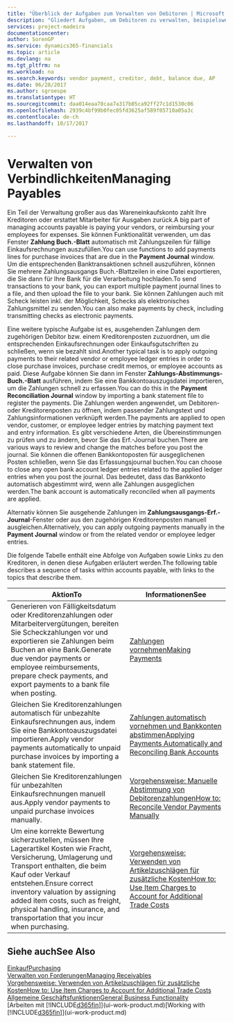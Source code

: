 ```yaml
---
title: "Überblick der Aufgaben zum Verwalten von Debitoren | Microsoft Docs"
description: "Gliedert Aufgaben, um Debitoren zu verwalten, beispielsweise zahlende Gläubiger oder ausgehende Zahlungen an Buch-Posten, um Rechnungen oder Gutschriften zu schließen."
services: project-madeira
documentationcenter: 
author: SorenGP
ms.service: dynamics365-financials
ms.topic: article
ms.devlang: na
ms.tgt_pltfrm: na
ms.workload: na
ms.search.keywords: vendor payment, creditor, debt, balance due, AP
ms.date: 06/28/2017
ms.author: sgroespe
ms.translationtype: HT
ms.sourcegitcommit: daa014eaa78caa7a317b05ca92ff27c1d1530c06
ms.openlocfilehash: 2939c4bf99b0fec05fd3625af589f05710a05a3c
ms.contentlocale: de-ch
ms.lasthandoff: 10/17/2017

---
```

# <a name="managing-payables"></a><span data-ttu-id="aa2f9-103">Verwalten von Verbindlichkeiten</span><span class="sxs-lookup"><span data-stu-id="aa2f9-103">Managing Payables</span></span>
<span data-ttu-id="aa2f9-104">Ein Teil der Verwaltung großer aus das Wareneinkaufskonto zahlt Ihre Kreditoren oder erstattet Mitarbeiter für Ausgaben zurück.</span><span class="sxs-lookup"><span data-stu-id="aa2f9-104">A big part of managing accounts payable is paying your vendors, or reimbursing your employees for expenses.</span></span> <span data-ttu-id="aa2f9-105">Sie können Funktionalität verwenden, um das Fenster **Zahlung Buch.-Blatt** automatisch mit Zahlungszeilen für fällige Einkaufsrechnungen auszufüllen.</span><span class="sxs-lookup"><span data-stu-id="aa2f9-105">You can use functions to add payments lines for purchase invoices that are due in the **Payment Journal** window.</span></span> <span data-ttu-id="aa2f9-106">Um die entsprechenden Banktransaktionen schnell auszuführen, können Sie mehrere Zahlungsausgangs Buch.-Blattzeilen in eine Datei exportieren, die Sie dann für Ihre Bank für die Verarbeitung hochladen.</span><span class="sxs-lookup"><span data-stu-id="aa2f9-106">To send transactions to your bank, you can export multiple payment journal lines to a file, and then upload the file to your bank.</span></span> <span data-ttu-id="aa2f9-107">Sie können Zahlungen auch mit Scheck leisten inkl. der Möglichkeit, Schecks als elektronisches Zahlungsmittel zu senden.</span><span class="sxs-lookup"><span data-stu-id="aa2f9-107">You can also make payments by check, including transmitting checks as electronic payments.</span></span>

<span data-ttu-id="aa2f9-108">Eine weitere typische Aufgabe ist es, ausgehenden Zahlungen dem zugehörigen Debitor bzw. einem Kreditorenposten zuzuordnen, um die entsprechenden Einkaufsrechnungen oder Einkaufsgutschriften zu schließen, wenn sie bezahlt sind.</span><span class="sxs-lookup"><span data-stu-id="aa2f9-108">Another typical task is to apply outgoing payments to their related vendor or employee ledger entries in order to close purchase invoices, purchase credit memos, or employee accounts as paid.</span></span> <span data-ttu-id="aa2f9-109">Diese Aufgabe können Sie dann im Fenster **Zahlungs-Abstimmungs-Buch.-Blatt** ausführen, indem Sie eine Bankkontoauszugsdatei importieren, um die Zahlungen schnell zu erfassen.</span><span class="sxs-lookup"><span data-stu-id="aa2f9-109">You can do this in the **Payment Reconciliation Journal** window by importing a bank statement file to register the payments.</span></span> <span data-ttu-id="aa2f9-110">Die Zahlungen werden angewendet, um Debitoren- oder Kreditorenposten zu öffnen, indem passender Zahlungstext und Zahlungsinformationen verknüpft werden.</span><span class="sxs-lookup"><span data-stu-id="aa2f9-110">The payments are applied to open vendor, customer, or employee ledger entries by matching payment text and entry information.</span></span> <span data-ttu-id="aa2f9-111">Es gibt verschiedene Arten, die Übereinstimmungen zu prüfen und zu ändern, bevor Sie das Erf.-Journal buchen.</span><span class="sxs-lookup"><span data-stu-id="aa2f9-111">There are various ways to review and change the matches before you post the journal.</span></span> <span data-ttu-id="aa2f9-112">Sie können die offenen Bankkontoposten für ausgeglichenen Posten schließen, wenn Sie das Erfassungsjournal buchen.</span><span class="sxs-lookup"><span data-stu-id="aa2f9-112">You can choose to close any open bank account ledger entries related to the applied ledger entries when you post the journal.</span></span> <span data-ttu-id="aa2f9-113">Das bedeutet, dass das Bankkonto automatisch abgestimmt wird, wenn alle Zahlungen ausgeglichen werden.</span><span class="sxs-lookup"><span data-stu-id="aa2f9-113">The bank account is automatically reconciled when all payments are applied.</span></span>

<span data-ttu-id="aa2f9-114">Alternativ können Sie ausgehende Zahlungen im **Zahlungsausgangs-Erf.-Journal**-Fenster oder aus den zugehörigen Kreditorenposten manuell ausgleichen.</span><span class="sxs-lookup"><span data-stu-id="aa2f9-114">Alternatively, you can apply outgoing payments manually in the **Payment Journal** window or from the related vendor or employee ledger entries.</span></span>

<span data-ttu-id="aa2f9-115">Die folgende Tabelle enthält eine Abfolge von Aufgaben sowie Links zu den Kreditoren, in denen diese Aufgaben erläutert werden.</span><span class="sxs-lookup"><span data-stu-id="aa2f9-115">The following table describes a sequence of tasks within accounts payable, with links to the topics that describe them.</span></span>

| <span data-ttu-id="aa2f9-116">Aktion</span><span class="sxs-lookup"><span data-stu-id="aa2f9-116">To</span></span> | <span data-ttu-id="aa2f9-117">Informationen</span><span class="sxs-lookup"><span data-stu-id="aa2f9-117">See</span></span> |
| --- | --- |
| <span data-ttu-id="aa2f9-118">Generieren von Fälligkeitsdatum oder Kreditorenzahlungen oder Mitarbeitervergütungen, bereiten Sie Scheckzahlungen vor und exportieren sie Zahlungen beim Buchen an eine Bank.</span><span class="sxs-lookup"><span data-stu-id="aa2f9-118">Generate due vendor payments or employee reimbursements, prepare check payments, and export payments to a bank file when posting.</span></span> |[<span data-ttu-id="aa2f9-119">Zahlungen vornehmen</span><span class="sxs-lookup"><span data-stu-id="aa2f9-119">Making Payments</span></span>](payables-make-payments.md) |
| <span data-ttu-id="aa2f9-120">Gleichen Sie Kreditorenzahlungen automatisch für unbezahlte Einkaufsrechnungen aus, indem Sie eine Bankkontoauszugsdatei importieren.</span><span class="sxs-lookup"><span data-stu-id="aa2f9-120">Apply vendor payments automatically to unpaid purchase invoices by importing a bank statement file.</span></span> |[<span data-ttu-id="aa2f9-121">Zahlungen automatisch vornehmen und Bankkonten abstimmen</span><span class="sxs-lookup"><span data-stu-id="aa2f9-121">Applying Payments Automatically and Reconciling Bank Accounts</span></span>](receivables-apply-payments-auto-reconcile-bank-accounts.md) |
| <span data-ttu-id="aa2f9-122">Gleichen Sie Kreditorenzahlungen für unbezahlten Einkaufsrechnungen manuell aus.</span><span class="sxs-lookup"><span data-stu-id="aa2f9-122">Apply vendor payments to unpaid purchase invoices manually.</span></span> |[<span data-ttu-id="aa2f9-123">Vorgehensweise: Manuelle Abstimmung von Debitorenzahlungen</span><span class="sxs-lookup"><span data-stu-id="aa2f9-123">How to: Reconcile Vendor Payments Manually</span></span>](payables-how-apply-purchase-transactions-manually.md) |
|<span data-ttu-id="aa2f9-124">Um eine korrekte Bewertung sicherzustellen, müssen Ihre Lagerartikel Kosten wie Fracht, Versicherung, Umlagerung und Transport enthalten, die beim Kauf oder Verkauf entstehen.</span><span class="sxs-lookup"><span data-stu-id="aa2f9-124">Ensure correct inventory valuation by assigning added item costs, such as freight, physical handling, insurance, and transportation that you incur when purchasing.</span></span>|[<span data-ttu-id="aa2f9-125">Vorgehensweise: Verwenden von Artikelzuschlägen für zusätzliche Kosten</span><span class="sxs-lookup"><span data-stu-id="aa2f9-125">How to: Use Item Charges to Account for Additional Trade Costs</span></span>](payables-how-assign-item-charges.md)|

## <a name="see-also"></a><span data-ttu-id="aa2f9-126">Siehe auch</span><span class="sxs-lookup"><span data-stu-id="aa2f9-126">See Also</span></span>
[<span data-ttu-id="aa2f9-127">Einkauf</span><span class="sxs-lookup"><span data-stu-id="aa2f9-127">Purchasing</span></span>](purchasing-manage-purchasing.md)  
[<span data-ttu-id="aa2f9-128">Verwalten von Forderungen</span><span class="sxs-lookup"><span data-stu-id="aa2f9-128">Managing Receivables</span></span>](receivables-manage-receivables.md)  
[<span data-ttu-id="aa2f9-129">Vorgehensweise: Verwenden von Artikelzuschlägen für zusätzliche Kosten</span><span class="sxs-lookup"><span data-stu-id="aa2f9-129">How to: Use Item Charges to Account for Additional Trade Costs</span></span>](payables-how-assign-item-charges.md)  
[<span data-ttu-id="aa2f9-130">Allgemeine Geschäftsfunktionen</span><span class="sxs-lookup"><span data-stu-id="aa2f9-130">General Business Functionality</span></span>](ui-across-business-areas.md)  
<span data-ttu-id="aa2f9-131">[Arbeiten mit [!INCLUDE[d365fin](includes/d365fin_md.md)]](ui-work-product.md)</span><span class="sxs-lookup"><span data-stu-id="aa2f9-131">[Working with [!INCLUDE[d365fin](includes/d365fin_md.md)]](ui-work-product.md)</span></span>

